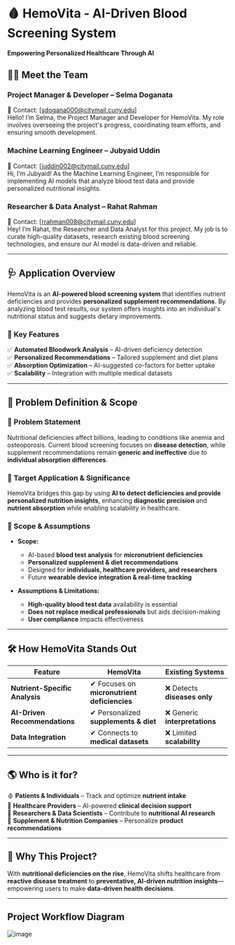 # 🩸 HemoVita - AI-Driven Blood Screening System  
#### Empowering Personalized Healthcare Through AI  

## 🧑‍💻 Meet the Team  
### **Project Manager & Developer** – Selma Doganata  
📧 Contact: [sdogana000@citymail.cuny.edu]  
Hello! I’m Selma, the Project Manager and Developer for HemoVita. My role involves overseeing the project's progress, coordinating team efforts, and ensuring smooth development.  

### **Machine Learning Engineer** – Jubyaid Uddin  
📧 Contact: [juddin002@citymail.cuny.edu]  
Hi, I’m Jubyaid! As the Machine Learning Engineer, I’m responsible for implementing AI models that analyze blood test data and provide personalized nutritional insights.  

### **Researcher & Data Analyst** – Rahat Rahman  
📧 Contact: [rrahman008@citymail.cuny.edu]  
Hey! I’m Rahat, the Researcher and Data Analyst for this project. My job is to curate high-quality datasets, research existing blood screening technologies, and ensure our AI model is data-driven and reliable.  

---

## 🩺 Application Overview  
HemoVita is an **AI-powered blood screening system** that identifies nutrient deficiencies and provides **personalized supplement recommendations**. By analyzing blood test results, our system offers insights into an individual's nutritional status and suggests dietary improvements.  

### 📌 Key Features  
✅ **Automated Bloodwork Analysis** – AI-driven deficiency detection  
✅ **Personalized Recommendations** – Tailored supplement and diet plans  
✅ **Absorption Optimization** – AI-suggested co-factors for better uptake  
✅ **Scalability** – Integration with multiple medical datasets  

---

## 📌 Problem Definition & Scope  

### **🚨 Problem Statement**  
Nutritional deficiencies affect billions, leading to conditions like anemia and osteoporosis. Current blood screening focuses on **disease detection**, while supplement recommendations remain **generic and ineffective** due to **individual absorption differences**.  

### **🎯 Target Application & Significance**  
HemoVita bridges this gap by using **AI to detect deficiencies and provide personalized nutrition insights**, enhancing **diagnostic precision** and **nutrient absorption** while enabling scalability in healthcare.  

### **📌 Scope & Assumptions**  
- **Scope:**  
  - AI-based **blood test analysis** for **micronutrient deficiencies**  
  - **Personalized supplement & diet recommendations**  
  - Designed for **individuals, healthcare providers, and researchers**  
  - Future **wearable device integration & real-time tracking**  

- **Assumptions & Limitations:**  
  - **High-quality blood test data** availability is essential  
  - **Does not replace medical professionals** but aids decision-making  
  - **User compliance** impacts effectiveness  

---

## 🛠️ How HemoVita Stands Out  
| **Feature** | **HemoVita** | **Existing Systems** |
|------------|-------------|--------------------|
| **Nutrient-Specific Analysis** | ✔ Focuses on **micronutrient deficiencies** | ❌ Detects **diseases only** |
| **AI-Driven Recommendations** | ✔ Personalized **supplements & diet** | ❌ Generic **interpretations** |
| **Data Integration** | ✔ Connects to **medical datasets** | ❌ Limited **scalability** |

---

## 🌎 Who is it for?  
🩸 **Patients & Individuals** – Track and optimize **nutrient intake**  
🏥 **Healthcare Providers** – AI-powered **clinical decision support**  
🔬 **Researchers & Data Scientists** – Contribute to **nutritional AI research**  
💊 **Supplement & Nutrition Companies** – Personalize **product recommendations**  

---

## 📌 Why This Project?  
With **nutritional deficiencies on the rise**, HemoVita shifts healthcare from **reactive disease treatment** to **preventative, AI-driven nutrition insights**—empowering users to make **data-driven health decisions**.  

---

## Project Workflow Diagram  
![image](https://github.com/user-attachments/assets/b781e4a9-81b6-437e-8c01-ecf27c9f7aea)  
